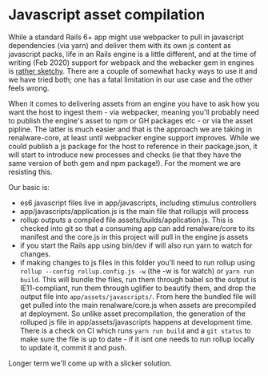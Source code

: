# Javascript asset compilation

While a standard Rails 6+ app might use webpacker to pull in javascript dependencies (via yarn)
and deliver them with its own js content as javascript packs,
life in an Rails engine is a little different, and
at the time of writing (Feb 2020) support for webpack and the webacker gem in engines is
[rather sketchy](https://github.com/rails/webpacker/blob/master/docs/engines.md).
There are a couple of somewhat hacky ways to use it and we have tried both; one has a fatal
limitation in our use case and the other feels wrong.

When it comes to delivering assets from an engine you have to ask how you want the host to
ingest them - via webpacker, meaning you'll probably need to publish the engine's asset to npm or
GH packages etc - or via the asset pipline. The latter is much easier and that is the approach we
are taking in renalware-core, at least until webpacker engine support improves.
While we could publish a js package for the host to reference in their package.json, it will
start to introduce new processes and checks (ie that they have the same version of both gem and
npm package!). For the moment we are resisting this.

Our basic is:

- es6 javascript files live in app/javascripts, including stimulus controllers
- app/javascripts/application.js is the main file that rollupjs will process
- rollup outputs a compiled file assets/builds/application.js. This is checked into git so that
  a consuming app can add renalware/core to its manifest and the core.js in this project will pull
  in the engine js assets
- if you start the Rails app using bin/dev if will also run yarn to watch for changes.
- if making changes to js files in this folder you'll need to run rollup using
`rollup --config rollup.config.js -w` (the -w is for watch) or `yarn run build`.
This will bundle the files, run them through babel so the output is IE11-compliant, run them through
uglifier to beautify them, and drop the output file into `app/assets/javascripts/`.
From here the bundled file will get pulled into the main renalware/core.js when assets
are precompiled at deployment. So unlike asset precompilation, the generation of the rolluped
js file in app/assets/javascripts happens at development time.
There is a check on CI which runs `yarn run build` and a `git status` to make sure the file is up to
date - if it isnt one needs to run rollup locally to update it, commit it and push.

Longer term we'll come up with a slicker solution.

